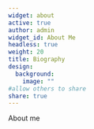 ```yaml
---
widget: about
active: true
author: admin
widget_id: About Me
headless: true
weight: 20
title: Biography
design:
  background:
    image: ""
#allow others to share
share: true
---
```

About me
